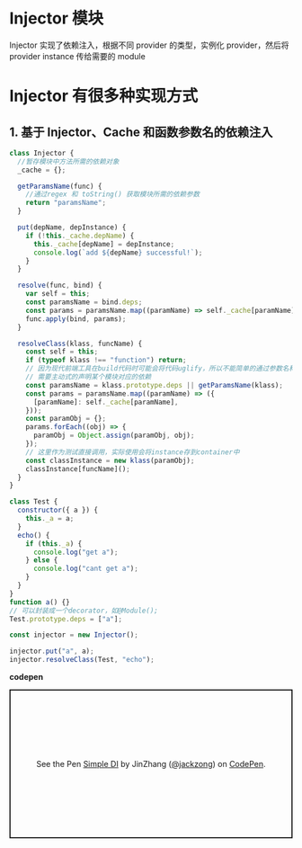 # Injector 模块

Injector 实现了依赖注入，根据不同 provider 的类型，实例化 provider，然后将 provider instance 传给需要的 module

# Injector 有很多种实现方式

## 1. 基于 Injector、Cache 和函数参数名的依赖注入

```js
class Injector {
  //暂存模块中方法所需的依赖对象
  _cache = {};

  getParamsName(func) {
    //通过regex 和 toString() 获取模块所需的依赖参数
    return "paramsName";
  }

  put(depName, depInstance) {
    if (!this._cache.depName) {
      this._cache[depName] = depInstance;
      console.log(`add ${depName} successful!`);
    }
  }

  resolve(func, bind) {
    var self = this;
    const paramsName = bind.deps;
    const params = paramsName.map((paramName) => self._cache[paramName]);
    func.apply(bind, params);
  }

  resolveClass(klass, funcName) {
    const self = this;
    if (typeof klass !== "function") return;
    // 因为现代前端工具在build代码时可能会将代码uglify，所以不能简单的通过参数名称来获取模块对应的依赖，这时
    // 需要主动式的声明某个模块对应的依赖
    const paramsName = klass.prototype.deps || getParamsName(klass);
    const params = paramsName.map((paramName) => ({
      [paramName]: self._cache[paramName],
    }));
    const paramObj = {};
    params.forEach((obj) => {
      paramObj = Object.assign(paramObj, obj);
    });
    // 这里作为测试直接调用，实际使用会将instance存到container中
    const classInstance = new klass(paramObj);
    classInstance[funcName]();
  }
}
```

```js
class Test {
  constructor({ a }) {
    this._a = a;
  }
  echo() {
    if (this._a) {
      console.log("get a");
    } else {
      console.log("cant get a");
    }
  }
}
function a() {}
// 可以封装成一个decorator，如@Module();
Test.prototype.deps = ["a"];

const injector = new Injector();

injector.put("a", a);
injector.resolveClass(Test, "echo");
```

**codepen**

<p class="codepen" data-height="265" data-theme-id="light" data-default-tab="js,result" data-user="jackzong" data-slug-hash="oNbwjLW" style="height: 265px; box-sizing: border-box; display: flex; align-items: center; justify-content: center; border: 2px solid; margin: 1em 0; padding: 1em;" data-pen-title="Simple DI">
  <span>See the Pen <a href="https://codepen.io/jackzong/pen/oNbwjLW">
  Simple DI</a> by JinZhang (<a href="https://codepen.io/jackzong">@jackzong</a>)
  on <a href="https://codepen.io">CodePen</a>.</span>
</p>
<script async src="https://static.codepen.io/assets/embed/ei.js"></script>
